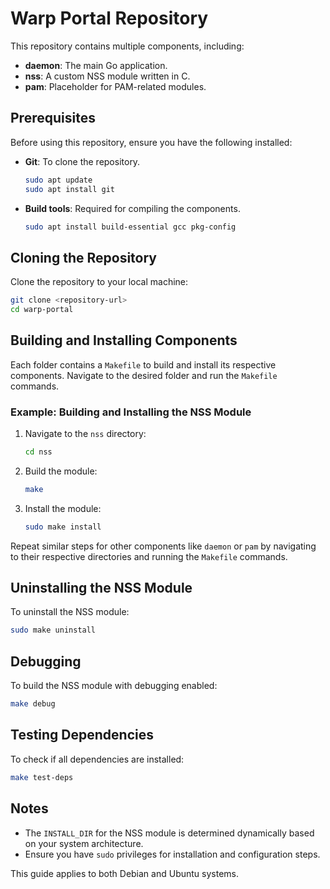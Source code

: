 # Warp Portal Repository

This repository contains multiple components, including:

- **daemon**: The main Go application.
- **nss**: A custom NSS module written in C.
- **pam**: Placeholder for PAM-related modules.

## Prerequisites

Before using this repository, ensure you have the following installed:

- **Git**: To clone the repository.

  ```bash
  sudo apt update
  sudo apt install git
  ```

- **Build tools**: Required for compiling the components.

  ```bash
  sudo apt install build-essential gcc pkg-config
  ```

## Cloning the Repository

Clone the repository to your local machine:

```bash
git clone <repository-url>
cd warp-portal
```

## Building and Installing Components

Each folder contains a `Makefile` to build and install its respective components. Navigate to the desired folder and run the `Makefile` commands.

### Example: Building and Installing the NSS Module

1. Navigate to the `nss` directory:

   ```bash
   cd nss
   ```

2. Build the module:

   ```bash
   make
   ```

3. Install the module:

   ```bash
   sudo make install
   ```

Repeat similar steps for other components like `daemon` or `pam` by navigating to their respective directories and running the `Makefile` commands.

## Uninstalling the NSS Module

To uninstall the NSS module:

```bash
sudo make uninstall
```

## Debugging

To build the NSS module with debugging enabled:

```bash
make debug
```

## Testing Dependencies

To check if all dependencies are installed:

```bash
make test-deps
```

## Notes

- The `INSTALL_DIR` for the NSS module is determined dynamically based on your system architecture.
- Ensure you have `sudo` privileges for installation and configuration steps.

This guide applies to both Debian and Ubuntu systems.
